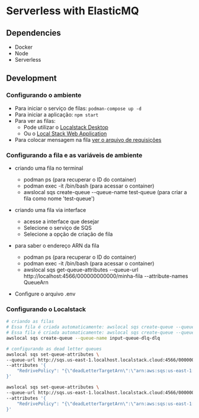 # Serverless with ElasticMQ

## Dependencies
- Docker
- Node
- Serverless

## Development

### Configurando o ambiente
* Para iniciar o serviço de filas: `podman-compose up -d`
* Para iniciar a aplicação: `npm start`
* Para ver as filas:
  - Pode utilizar o [Localstack Desktop](https://docs.localstack.cloud/user-guide/tools/localstack-desktop/)
  - Ou o [Local Stack Web Application](https://docs.localstack.cloud/user-guide/web-application/) 
* Para colocar mensagem na fila [ver o arquivo de requisições](./api.http) 

### Configurando a fila e as variáveis de ambiente
* criando uma fila no terminal
  - podman ps (para recuperar o ID do container)
  - podman exec -it <container-id> /bin/bash (para acessar o container)
  - awslocal sqs create-queue --queue-name test-queue (para criar a fila como nome 'test-queue')

* criando uma fila via interface
  - acesse a interface que desejar
  - Selecione o serviço de SQS
  - Selecione a opção de criação de fila

* para saber o endereço ARN da fila
  - podman ps (para recuperar o ID do container)
  - podman exec -it <container-id> /bin/bash (para acessar o container)
  - awslocal sqs get-queue-attributes --queue-url http://localhost:4566/000000000000/minha-fila --attribute-names QueueArn

* Configure o arquivo .env

### Configurando o Localstack

```bash
# criando as filas
# Essa fila é criada automaticamente: awslocal sqs create-queue --queue-name input-queue 
# Essa fila é criada automaticamente: awslocal sqs create-queue --queue-name input-queue-dlq 
awslocal sqs create-queue --queue-name input-queue-dlq-dlq 
```

```bash
# configurando as dead letter queues
awslocal sqs set-queue-attributes \
--queue-url http://sqs.us-east-1.localhost.localstack.cloud:4566/000000000000/input-queue \
--attributes '{
    "RedrivePolicy": "{\"deadLetterTargetArn\":\"arn:aws:sqs:us-east-1:000000000000:input-queue-dlq\",\"maxReceiveCount\":\"3\",\"DelaySeconds\":\"60\"}"
}'

awslocal sqs set-queue-attributes \
--queue-url http://sqs.us-east-1.localhost.localstack.cloud:4566/000000000000/input-queue-dlq \
--attributes '{
    "RedrivePolicy": "{\"deadLetterTargetArn\":\"arn:aws:sqs:us-east-1:000000000000:input-queue-dlq-dlq\",\"maxReceiveCount\":\"3\",\"DelaySeconds\":\"60\"}"
}'
```